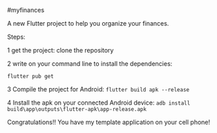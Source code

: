 #myfinances

A new Flutter project to help you organize your finances.


Steps:

1 get the project: clone the repository

2 write on your command line to install the dependencies:

```shell
flutter pub get
```



3 Compile the project for Android: ```flutter build apk --release```

4 Install the apk on your connected Android device: ```adb install build\app\outputs\flutter-apk\app-release.apk```


Congratulations!! You have my template application on your cell phone!
